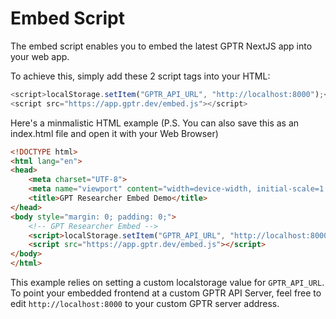 # Embed Script

The embed script enables you to embed the latest GPTR NextJS app into your web app.

To achieve this, simply add these 2 script tags into your HTML:

```javascript
<script>localStorage.setItem("GPTR_API_URL", "http://localhost:8000");</script>
<script src="https://app.gptr.dev/embed.js"></script>
```

Here's a minmalistic HTML example (P.S. You can also save this as an index.html file and open it with your Web Browser)

```html
<!DOCTYPE html>
<html lang="en">
<head>
    <meta charset="UTF-8">
    <meta name="viewport" content="width=device-width, initial-scale=1.0">
    <title>GPT Researcher Embed Demo</title>
</head>
<body style="margin: 0; padding: 0;">
    <!-- GPT Researcher Embed -->
    <script>localStorage.setItem("GPTR_API_URL", "http://localhost:8000");</script>
    <script src="https://app.gptr.dev/embed.js"></script>
</body>
</html>
```

This example relies on setting a custom localstorage value for `GPTR_API_URL`. To point your embedded frontend at a custom GPTR API Server, feel free to edit `http://localhost:8000` to your custom GPTR server address.
